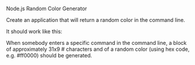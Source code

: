 Node.js Random Color Generator

Create an application that will return a random color in the command line.

It should work like this:

When somebody enters a specific command in the command line, a block of approximately 31x9 # characters and of a random color (using hex code, e.g. #ff0000) should be generated.
